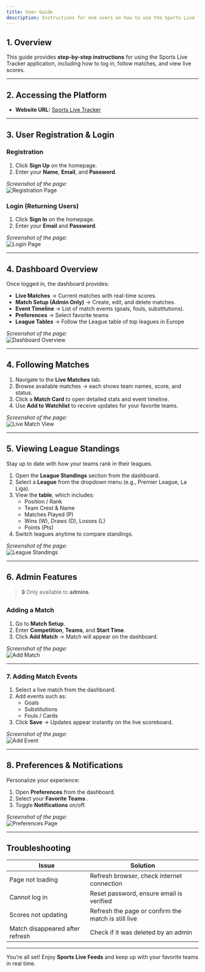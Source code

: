 ```yaml
---
title: User Guide
description: Instructions for end users on how to use the Sports Live Tracker platform.
---
```


## 1. Overview

This guide provides **step-by-step instructions** for using the Sports Live Tracker application, including how to log in, follow matches, and view live scores.

---

## 2. Accessing the Platform

- **Website URL:** [Sports Live Tracker](https://sports-live.onrender.com/)  


---

## 3. User Registration & Login

### Registration
1. Click **Sign Up** on the homepage.
2. Enter your **Name**, **Email**, and **Password**. 

*Screenshot of the page:*  
![Registration Page](/diagrams/register.png)

###  Login (Returning Users)
1. Click **Sign In** on the homepage.  
2. Enter your **Email** and **Password**.  


*Screenshot of the page:*  
![Login Page](/diagrams/login.png)

---

## 4. Dashboard Overview

Once logged in, the dashboard provides:

- **Live Matches** → Current matches with real-time scores.
- **Match Setup (Admin Only)** → Create, edit, and delete matches.
- **Event Timeline** → List of match events (goals, fouls, substitutions).
- **Preferences** → Select favorite teams
- **League Tables**  → Follow the League table of top leagues in Europe

*Screenshot of the page:*   
![Dashboard Overview](/diagrams/dashboard.png)

---

## 4. Following Matches

1. Navigate to the **Live Matches** tab.  
2. Browse available matches → each shows team names, score, and status.  
3. Click a **Match Card** to open detailed stats and event timeline.  
4. Use **Add to Watchlist**  to receive updates for your favorite teams.  

*Screenshot of the page:*  
![Live Match View](/diagrams/live_match.png)


---
## 5. Viewing League Standings 

Stay up to date with how your teams rank in their leagues.

1. Open the **League Standings** section from the dashboard.  
2. Select a **League** from the dropdown menu (e.g., Premier League, La Liga).  
3. View the **table**, which includes:  
   - Position / Rank  
   - Team Crest & Name  
   - Matches Played (P)  
   - Wins (W), Draws (D), Losses (L)  
   - Points (Pts)  
4. Switch leagues anytime to compare standings.  

*Screenshot of the page:*   
![League Standings](/diagrams/league.png)

---

## 6. Admin Features 

> 🔒 Only available to **admins**.

###  Adding a Match
1. Go to **Match Setup**.  
2. Enter **Competition**, **Teams**, and **Start Time**.  
3. Click **Add Match** → Match will appear on the dashboard.  

*Screenshot of the page:*  
![Add Match](/diagrams/setup.png)

---

### 7. Adding Match Events
1. Select a live match from the dashboard.  
2. Add events such as:  
   - Goals  
   - Substitutions  
   - Fouls / Cards  
3. Click **Save** → Updates appear instantly on the live scoreboard.  

*Screenshot of the page:*  
![Add Event](/diagrams/live_event.png)

---

## 8. Preferences & Notifications

Personalize your experience:

1. Open **Preferences** from the dashboard.  
2. Select your **Favorite Teams** .  
3. Toggle **Notifications** on/off.  


*Screenshot of the page:*   
![Preferences Page](/diagrams/preferences.png)

---

##  Troubleshooting


| Issue | Solution |
|-------|----------|
| Page not loading | Refresh browser, check internet connection |
| Cannot log in | Reset password, ensure email is verified |
| Scores not updating | Refresh the page or confirm the match is still live |
| Match disappeared after refresh | Check if it was deleted by an admin |

---

You’re all set! Enjoy **Sports Live Feeds** and keep up with your favorite teams in real time.  